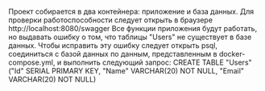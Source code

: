 Проект собирается в два контейнера: приложение и база данных.
Для проверки работоспособности следует открыть в браузере http://localhost:8080/swagger
Все функции приложения будут работать, но выдавать ошибку о том, что таблицы "Users" не существует в базе данных.
Чтобы исправить эту ошибку следует открыть psql, соединиться с базой данных по данным, представленным в docker-compose.yml, и выполнить следующий запрос:
CREATE TABLE "Users" ("Id" SERIAL PRIMARY KEY, "Name" VARCHAR(20) NOT NULL, "Email" VARCHAR(20) NOT NULL)
